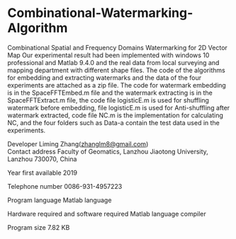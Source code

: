 # Combinational-Watermarking-Algorithm
Combinational Spatial and Frequency Domains Watermarking for 2D Vector Map
Our experimental result had been implemented with windows 10 professional and Matlab 9.4.0 and the real data from local surveying and mapping department with different shape files. The code of the algorithms for embedding and extracting watermarks and the data of the four experiments are attached as a zip file. The code for watermark embedding is in the SpaceFFTEmbed.m file and the watermark extracting is in the SpaceFFTExtract.m file, the code file logisticE.m is used for shuffling watermark before embedding, file logisticE.m is used for Anti-shuffling after watermark extracted, code file NC.m is the implementation for calculating NC, and the four folders such as Data-a contain the test data used in the experiments.  
  
  Developer Liming Zhang(zhanglm8@gmail.com)  
  Contact address Faculty of Geomatics, Lanzhou Jiaotong University, Lanzhou 730070, China  
  
Year first available 2019  

Telephone number 0086-931-4957223  

Program language Matlab language  

Hardware required and software required Matlab language compiler  

Program size 7.82 KB

